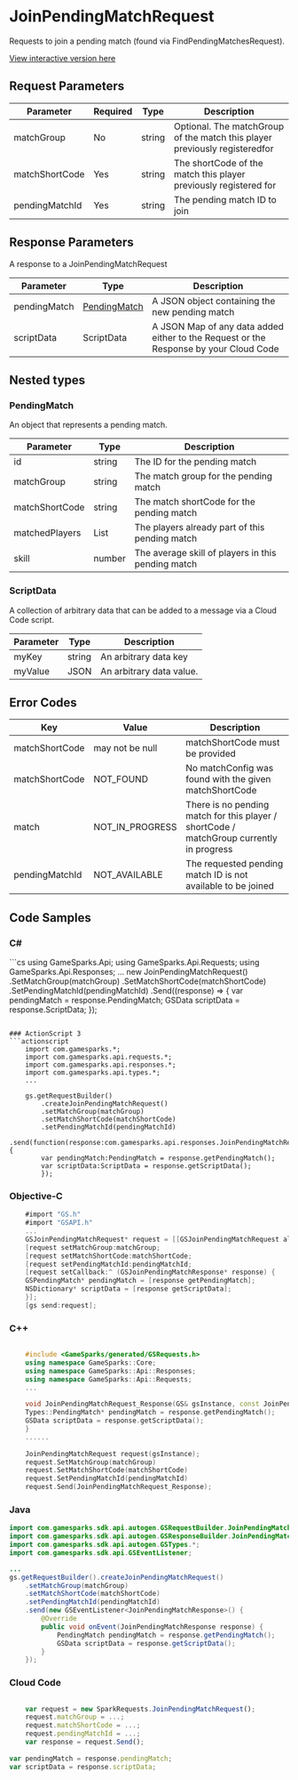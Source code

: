 
# JoinPendingMatchRequest


Requests to join a pending match (found via FindPendingMatchesRequest).


<a href="https://api.gamesparks.net/#joinpendingmatchrequest" target="_gsapi">View interactive version here</a>

## Request Parameters

Parameter | Required | Type | Description
--------- | -------- | ---- | -----------
matchGroup | No | string | Optional. The matchGroup of the match this player previously registeredfor
matchShortCode | Yes | string | The shortCode of the match this player previously registered for
pendingMatchId | Yes | string | The pending match ID to join

## Response Parameters


A response to a JoinPendingMatchRequest

Parameter | Type | Description
--------- | ---- | -----------
pendingMatch | [PendingMatch](#pendingmatch) | A JSON object containing the new pending match
scriptData | ScriptData | A JSON Map of any data added either to the Request or the Response by your Cloud Code

## Nested types

### PendingMatch

An object that represents a pending match.

Parameter | Type | Description
--------- | ---- | -----------
id | string | The ID for the pending match
matchGroup | string | The match group for the pending match
matchShortCode | string | The match shortCode for the pending match
matchedPlayers | List | The players already part of this pending match
skill | number | The average skill of players in this pending match

### ScriptData

A collection of arbitrary data that can be added to a message via a Cloud Code script.

Parameter | Type | Description
--------- | ---- | -----------
myKey | string | An arbitrary data key
myValue | JSON | An arbitrary data value.

## Error Codes

Key | Value | Description
--------- | ----------- | -----------
matchShortCode | may not be null | matchShortCode must be provided
matchShortCode | NOT_FOUND | No matchConfig was found with the given matchShortCode
match | NOT_IN_PROGRESS | There is no pending match for this player / shortCode / matchGroup currently in progress
pendingMatchId | NOT_AVAILABLE | The requested pending match ID is not available to be joined

## Code Samples

<h3>C#</h3>
```cs
	using GameSparks.Api;
	using GameSparks.Api.Requests;
	using GameSparks.Api.Responses;
	...
	new JoinPendingMatchRequest()
		.SetMatchGroup(matchGroup)
		.SetMatchShortCode(matchShortCode)
		.SetPendingMatchId(pendingMatchId)
		.Send((response) => {
		var pendingMatch = response.PendingMatch; 
		GSData scriptData = response.ScriptData; 
		});

```

### ActionScript 3
```actionscript
	import com.gamesparks.*;
	import com.gamesparks.api.requests.*;
	import com.gamesparks.api.responses.*;
	import com.gamesparks.api.types.*;
	...
	
	gs.getRequestBuilder()
	    .createJoinPendingMatchRequest()
		.setMatchGroup(matchGroup)
		.setMatchShortCode(matchShortCode)
		.setPendingMatchId(pendingMatchId)
		.send(function(response:com.gamesparks.api.responses.JoinPendingMatchResponse):void {
		var pendingMatch:PendingMatch = response.getPendingMatch(); 
		var scriptData:ScriptData = response.getScriptData(); 
		});

```

### Objective-C
```objectivec
	#import "GS.h"
	#import "GSAPI.h"
	...
	GSJoinPendingMatchRequest* request = [[GSJoinPendingMatchRequest alloc] init];
	[request setMatchGroup:matchGroup;
	[request setMatchShortCode:matchShortCode;
	[request setPendingMatchId:pendingMatchId;
	[request setCallback:^ (GSJoinPendingMatchResponse* response) {
	GSPendingMatch* pendingMatch = [response getPendingMatch]; 
	NSDictionary* scriptData = [response getScriptData]; 
	}];
	[gs send:request];

```

### C++
```cpp

	#include <GameSparks/generated/GSRequests.h>
	using namespace GameSparks::Core;
	using namespace GameSparks::Api::Responses;
	using namespace GameSparks::Api::Requests;
	...
	
	void JoinPendingMatchRequest_Response(GS& gsInstance, const JoinPendingMatchResponse& response) {
	Types::PendingMatch* pendingMatch = response.getPendingMatch(); 
	GSData scriptData = response.getScriptData(); 
	}
	......
	
	JoinPendingMatchRequest request(gsInstance);
	request.SetMatchGroup(matchGroup)
	request.SetMatchShortCode(matchShortCode)
	request.SetPendingMatchId(pendingMatchId)
	request.Send(JoinPendingMatchRequest_Response);
```

### Java
```java
import com.gamesparks.sdk.api.autogen.GSRequestBuilder.JoinPendingMatchRequest;
import com.gamesparks.sdk.api.autogen.GSResponseBuilder.JoinPendingMatchResponse;
import com.gamesparks.sdk.api.autogen.GSTypes.*;
import com.gamesparks.sdk.api.GSEventListener;

...
gs.getRequestBuilder().createJoinPendingMatchRequest()
	.setMatchGroup(matchGroup)
	.setMatchShortCode(matchShortCode)
	.setPendingMatchId(pendingMatchId)
	.send(new GSEventListener<JoinPendingMatchResponse>() {
		@Override
		public void onEvent(JoinPendingMatchResponse response) {
			PendingMatch pendingMatch = response.getPendingMatch(); 
			GSData scriptData = response.getScriptData(); 
		}
	});

```

### Cloud Code
```javascript

	var request = new SparkRequests.JoinPendingMatchRequest();
	request.matchGroup = ...;
	request.matchShortCode = ...;
	request.pendingMatchId = ...;
	var response = request.Send();
	
var pendingMatch = response.pendingMatch; 
var scriptData = response.scriptData; 
```


